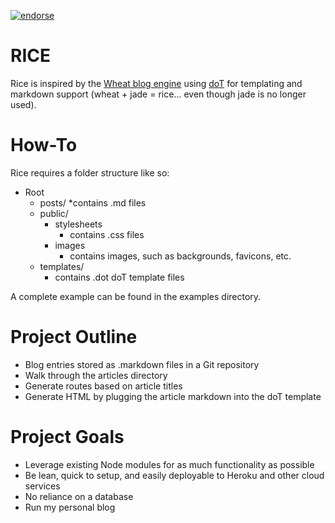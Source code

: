 [![endorse](http://api.coderwall.com/austinyun/endorsecount.png)](http://coderwall.com/austinyun)

RICE
====

Rice is inspired by the [Wheat blog engine](https://github.com/creationix/wheat)
using [doT](http://github.com/olado/doT/) for templating and
markdown support (wheat + jade = rice... even though jade is no longer used).

How-To
======

Rice requires a folder structure like so:

* Root
    * posts/
        *contains .md files
    * public/
        * stylesheets
            * contains .css files
        * images
            * contains images, such as backgrounds, favicons, etc.
    * templates/
        * contains .dot doT template files

A complete example can be found in the examples directory.

Project Outline
===============

* Blog entries stored as .markdown files in a Git repository
* Walk through the articles directory
* Generate routes based on article titles
* Generate HTML by plugging the article markdown into the doT template

Project Goals
=============

* Leverage existing Node modules for as much functionality as possible
* Be lean, quick to setup, and easily deployable to Heroku and other cloud services
* No reliance on a database
* Run my personal blog
